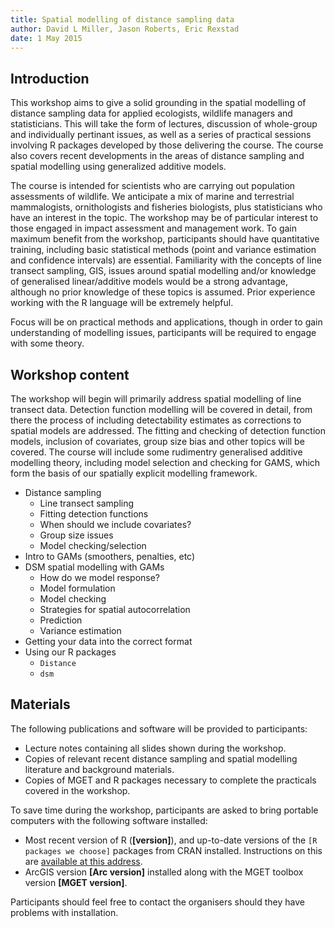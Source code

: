 ```yaml
---
title: Spatial modelling of distance sampling data
author: David L Miller, Jason Roberts, Eric Rexstad
date: 1 May 2015
---
```


## Introduction


This workshop aims to give a solid grounding in the spatial modelling of distance sampling data for applied ecologists, wildlife managers and statisticians. This will take the form of lectures, discussion of whole-group and individually pertinant issues, as well as a series of practical sessions involving R packages developed by those delivering the course. The course also covers recent developments in the areas of distance sampling and spatial modelling using generalized additive models.

The course is intended for scientists who are carrying out population assessments of wildlife. We anticipate a mix of marine and terrestrial mammalogists, ornithologists and fisheries biologists, plus statisticians who have an interest in the topic. The workshop may be of particular interest to those engaged in impact assessment and management work. To gain maximum benefit from the workshop, participants should have quantitative training, including basic statistical methods (point and variance estimation and confidence intervals) are essential. Familiarity with the concepts of line transect sampling, GIS, issues around spatial modelling and/or knowledge of generalised linear/additive models would be a strong advantage, although no  prior knowledge of these topics is assumed. Prior experience working with the R language will be extremely helpful.

Focus will be on practical methods and applications, though in order to gain understanding of modelling issues, participants will be required to engage with some theory.

## Workshop content

The workshop will begin will primarily address spatial modelling of line transect data. Detection function modelling will be covered in detail, from there the process of including detectability estimates as corrections to spatial models are addressed. The fitting and checking of detection function models, inclusion of covariates, group size bias and other topics will be covered. The course will include some rudimentry generalised additive modelling theory, including model selection and checking for GAMS, which form the basis of our spatially explicit modelling framework.

  * Distance sampling
     * Line transect sampling
     * Fitting detection functions
     * When should we include covariates?
     * Group size issues
     * Model checking/selection
  * Intro to GAMs (smoothers, penalties, etc)
  * DSM spatial modelling with GAMs
     * How do we model response?
     * Model formulation
     * Model checking
     * Strategies for spatial autocorrelation
     * Prediction
     * Variance estimation
  * Getting your data into the correct format
  * Using our R packages
     * `Distance`
     * `dsm`


## Materials

The following publications and software will be provided to participants:

  * Lecture notes containing all slides shown during the workshop.
  * Copies of relevant recent distance sampling and spatial modelling literature and background materials.
  * Copies of MGET and R packages necessary to complete the practicals covered in the workshop.

To save time during the workshop, participants are asked to bring portable computers with the following software installed:

  * Most recent version of R (**[version]**), and up-to-date versions of the `[R packages we choose]` packages from CRAN installed. Instructions on this are [available at this address](http://distancesampling.org/R/workshop-install.html).
  * ArcGIS version **[Arc version]** installed along with the MGET toolbox version **[MGET version]**.


Participants should feel free to contact the organisers should they have problems with installation.



